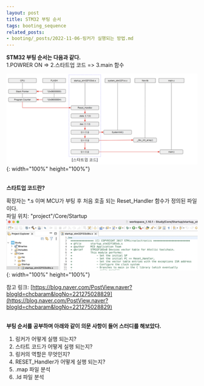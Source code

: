 ```yaml
---
layout: post
title: STM32 부팅 순서
tags: booting_sequence
related_posts:
- booting/_posts/2022-11-06-링커가 실행되는 방법.md
---
```


**STM32 부팅 순서는 다음과 같다.**
<br />1.POWRER ON => 2.스타트업 코드 => 3.main 함수

![boot_sequence](/assets/img/blog/boot_sequence.png){: width="100%" height="100%"}

<br />**스타트업 코드란?**

확장자는 *.s 이며 MCU가 부팅 후 처음 호출 되는 Reset_Handler 함수가 정의된 파일이다.  
파일 위치: "project"/Core/Startup
![startup_code_path](/assets/img/blog/startup_code_path.png){: width="100%" height="100%"}

참고 링크: [https://blog.naver.com/PostView.naver?blogId=chcbaram&logNo=221275028829](https://blog.naver.com/PostView.naver?blogId=chcbaram&logNo=221275028829)


<br />**부팅 순서를 공부하며 아래와 같이 의문 사항이 들어 스터디를 해보았다.**
1. 링커가 어떻게 실행 되는지?
2. 스타트 코드가 어떻게 실행 되는지?
3. 링커의 역할은 무엇인지?
4. RESET_Handler가 어떻게 실행 되는지?
5. .map 파일 분석
6. .ld 파일 분석